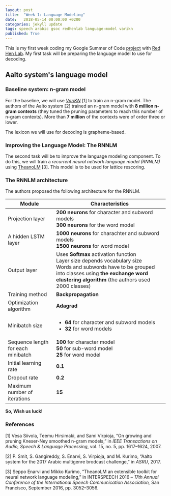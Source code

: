 ```yaml
---
layout: post
title:  "Week 1: Language Modeling"
date:   2018-05-14 00:00:00 +0200
categories: jekyll update
tags: speech arabic gsoc redhenlab language-model varikn
published: True
---
```


This is my first week coding my Google Summer of Code [project](https://summerofcode.withgoogle.com/projects/#5542722241298432) with [Red Hen Lab](www.redhenlab.org/). My first task will be preparing the language model to use for decoding.

<!--# Theoretical background

## What is a language model?

### What is lattice rescoring?
-->

## Aalto system's language model

### Baseline system: n-gram model

For the baseline, we will use *[VariKN](https://github.com/vsiivola/variKN)* [1] to train an n-gram model. The authors of the Aalto system [2] trained an n-gram model with **8 million n-gram contexts** (they tuned the pruning parameters to reach this number of n-gram contexts). More than **7 million** of the contexts were of order three or lower.

The lexicon we will use for decoding is grapheme-based.

### Improving the Language Model: The RNNLM

The second task will be to improve the language modeling component. To do this, we will train a *recurrent neural network language model (RNNLM)* using [TheanoLM](https://github.com/senarvi/theanolm) [3]. This model is to be used for lattice rescoring.
<!--include definition of RNNLM here-->

### The RNNLM architecture

The authors proposed the following architecture for the RNNLM.

|Module|Characteristics|
|---|---|
| Projection layer | **200 neurons** for character and subword models <br> **300 neurons** for the word model |
| A hidden LSTM layer | **1000 neurons** for charachter and subword models<br>**1500 neurons** for word model |
| Output layer| Uses **Softmax** activation function<br>Layer size depends vocabulary size<br>Words and subwords have to be grouped into classes using **the exchange word clustering algorithm** (the authors used 2000 classes)|
| Training method | **Backpropagation** |
| Optimization algorithm | **Adagrad** |
| Minibatch size | <ul> <li> **64** for character and subword models </li> <li> **32** for word models </li> </ul> |
| Sequence length for each minibatch | **100** for character model<br>**50** for sub-word model<br>**25** for word model |
| Initial learning rate | **0.1** |
| Dropout rate | **0.2** |
| Maximum number of iterations | **15** |


**So, Wish us luck!**

### **References**


[1] Vesa Siivola, Teemu Hirsimaki, and Sami Virpioja, “On growing and pruning Kneser-Ney smoothed n-gram models,” in *IEEE Transactions on Audio, Speech & Language
Processing*, vol. 15, no. 5, pp. 1617–1624, 2007.

[2] P. Smit, S. Gangireddy, S. Enarvi, S. Virpioja, and M. Kurimo, “Aalto system for the 2017 Arabic multigenre brodcast challenge,” in *ASRU*, 2017.

[3] Seppo Enarvi and Mikko Kurimo, “TheanoLM an extensible toolkit for neural network language modeling,” in INTERSPEECH 2016 – *17th Annual Conference of the International Speech Communication Association,* San Francisco, September 2016, pp. 3052–3056.
